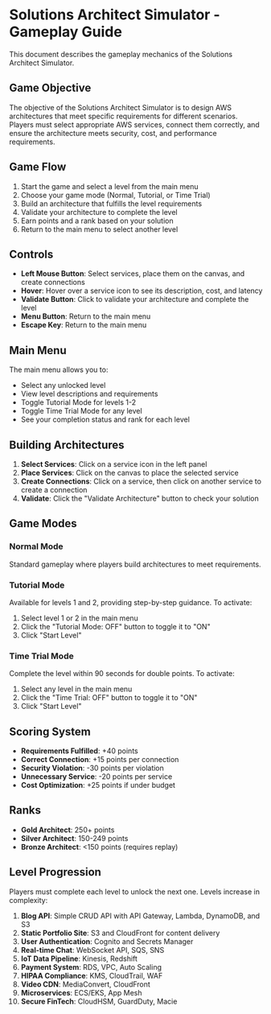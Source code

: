# Solutions Architect Simulator - Gameplay Guide

This document describes the gameplay mechanics of the Solutions Architect Simulator.

## Game Objective

The objective of the Solutions Architect Simulator is to design AWS architectures that meet specific requirements for different scenarios. Players must select appropriate AWS services, connect them correctly, and ensure the architecture meets security, cost, and performance requirements.

## Game Flow

1. Start the game and select a level from the main menu
2. Choose your game mode (Normal, Tutorial, or Time Trial)
3. Build an architecture that fulfills the level requirements
4. Validate your architecture to complete the level
5. Earn points and a rank based on your solution
6. Return to the main menu to select another level

## Controls

- **Left Mouse Button**: Select services, place them on the canvas, and create connections
- **Hover**: Hover over a service icon to see its description, cost, and latency
- **Validate Button**: Click to validate your architecture and complete the level
- **Menu Button**: Return to the main menu
- **Escape Key**: Return to the main menu

## Main Menu

The main menu allows you to:
- Select any unlocked level
- View level descriptions and requirements
- Toggle Tutorial Mode for levels 1-2
- Toggle Time Trial Mode for any level
- See your completion status and rank for each level

## Building Architectures

1. **Select Services**: Click on a service icon in the left panel
2. **Place Services**: Click on the canvas to place the selected service
3. **Create Connections**: Click on a service, then click on another service to create a connection
4. **Validate**: Click the "Validate Architecture" button to check your solution

## Game Modes

### Normal Mode

Standard gameplay where players build architectures to meet requirements.

### Tutorial Mode

Available for levels 1 and 2, providing step-by-step guidance. To activate:
1. Select level 1 or 2 in the main menu
2. Click the "Tutorial Mode: OFF" button to toggle it to "ON"
3. Click "Start Level"

### Time Trial Mode

Complete the level within 90 seconds for double points. To activate:
1. Select any level in the main menu
2. Click the "Time Trial: OFF" button to toggle it to "ON"
3. Click "Start Level"

## Scoring System

- **Requirements Fulfilled**: +40 points
- **Correct Connection**: +15 points per connection
- **Security Violation**: -30 points per violation
- **Unnecessary Service**: -20 points per service
- **Cost Optimization**: +25 points if under budget

## Ranks

- **Gold Architect**: 250+ points
- **Silver Architect**: 150-249 points
- **Bronze Architect**: <150 points (requires replay)

## Level Progression

Players must complete each level to unlock the next one. Levels increase in complexity:

1. **Blog API**: Simple CRUD API with API Gateway, Lambda, DynamoDB, and S3
2. **Static Portfolio Site**: S3 and CloudFront for content delivery
3. **User Authentication**: Cognito and Secrets Manager
4. **Real-time Chat**: WebSocket API, SQS, SNS
5. **IoT Data Pipeline**: Kinesis, Redshift
6. **Payment System**: RDS, VPC, Auto Scaling
7. **HIPAA Compliance**: KMS, CloudTrail, WAF
8. **Video CDN**: MediaConvert, CloudFront
9. **Microservices**: ECS/EKS, App Mesh
10. **Secure FinTech**: CloudHSM, GuardDuty, Macie